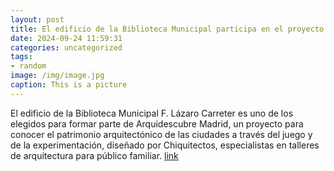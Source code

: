 ```yaml
---
layout: post
title: El edificio de la Biblioteca Municipal participa en el proyecto Arquidescubre Madrid
date: 2024-09-24 11:59:31
categories: uncategorized
tags:
- random
image: /img/image.jpg
caption: This is a picture
---
```

El edificio de la Biblioteca Municipal F. Lázaro Carreter es uno de los elegidos para formar parte de Arquidescubre Madrid, un proyecto para conocer el patrimonio arquitectónico de las ciudades a través del juego y de la experimentación, diseñado por Chiquitectos, especialistas en talleres de arquitectura para público familiar.   [link](https://www.ayto-villacanada.es/noticias/el-edificio-de-la-biblioteca-municipal-participa-en-el-proyecto-arquidescubre-madrid/)
